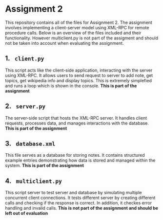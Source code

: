 # Assignment 2
This repository contains all of the files for Assignment 2. The assignment involves implementing a client-server model using XML-RPC for remote procedure calls. Below is an overview of the files included and their functionality. However multiclient.py is not part of the assigment and should not be taken into account when evaluating the assignment.

## 1. <code> client.py </code>
This script acts like the client-side application, interacting with the server using XML-RPC. It allows users to send request to server to add note, get topics, get wikipedia info and display topics. This is extremely simplefied and runs a loop which is shown in the console. **This is part of the assignment**
## 2. <code> server.py </code>
The server-side script that hosts the XML-RPC server. It handles client requests, processes data, and manages interactions with the database. **This is part of the assignment**
## 3. <code> database.xml </code>
This file serves as a database for storing notes. It contains structured example entries demonstrating how data is stored and managed within the system. **This is part of the assignment**
## 4. <code> multiclient.py </code>
This script server to test server and database by simulating multiple concurrent client connections. It tests different server by creating different calls and checking if the response is correct. In addition, it checkes error handling and invalid calls. **This is not part of the assignment and should be left out of evaluation**
